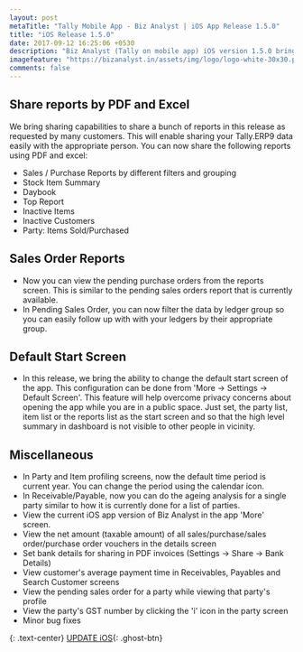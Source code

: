 ```yaml
---
layout: post
metaTitle: "Tally Mobile App - Biz Analyst | iOS App Release 1.5.0"
title: "iOS Release 1.5.0"
date: 2017-09-12 16:25:06 +0530
description: "Biz Analyst (Tally on mobile app) iOS version 1.5.0 brings ability to share stock summary, sales, purchase, and other reports plus more exciting features"
imagefeature: "https://bizanalyst.in/assets/img/logo/logo-white-30x30.png"
comments: false
---
```


## Share reports by PDF and Excel
We bring sharing capabilities to share a bunch of reports in this release as requested by many customers. This will enable sharing your Tally.ERP9 data easily with the appropriate person. You can now share the following reports using PDF and excel:
- Sales / Purchase Reports by different filters and grouping
- Stock Item Summary
- Daybook
- Top Report
- Inactive Items
- Inactive Customers
- Party: Items Sold/Purchased

## Sales Order Reports
- Now you can view the pending purchase orders from the reports screen. This is similar to the pending sales orders report that is currently available.
- In Pending Sales Order, you can now filter the data by ledger group so you can easily follow up with with your ledgers by their appropriate group.


## Default Start Screen
- In this release, we bring the ability to change the default start screen of the app. This configuration can be done from 'More -> Settings -> Default Screen'. This feature will help overcome privacy concerns about opening the app while you are in a public space. Just set, the party list, item list or the reports list as the start screen and so that the high level summary in dashboard is not visible to other people in vicinity.

## Miscellaneous
- In Party and Item profiling screens, now the default time period is current year. You can change the period using the calendar icon.
- In Receivable/Payable, now you can do the ageing analysis for a single party similar to how it is currently done for a list of parties.
- View the current iOS app version of Biz Analyst in the app 'More' screen.
- View the net amount (taxable amount) of all sales/purchase/sales order/purchase order vouchers in the details screen
- Set bank details for sharing in PDF invoices (Settings -> Share -> Bank Details)
- View customer's average payment time in Receivables, Payables and Search Customer screens
- View the pending sales order for a party while viewing that party's profile
- View the party's GST number by clicking the 'i' icon in the party screen
- Minor bug fixes

{: .text-center}
[UPDATE iOS](https://itunes.apple.com/us/app/biz-analyst/id1164789740){: .ghost-btn}

